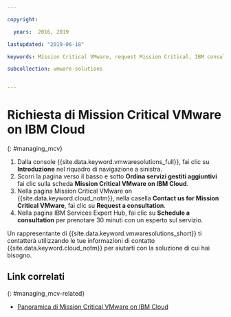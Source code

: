 ```yaml
---

copyright:

  years:  2016, 2019

lastupdated: "2019-06-18"

keywords: Mission Critical VMware, request Mission Critical, IBM consultation

subcollection: vmware-solutions


---
```


# Richiesta di Mission Critical VMware on IBM Cloud
{: #managing_mcv}

1. Dalla console {{site.data.keyword.vmwaresolutions_full}}, fai clic su **Introduzione** nel riquadro di navigazione a sinistra.
2. Scorri la pagina verso il basso e sotto **Ordina servizi gestiti aggiuntivi** fai clic sulla scheda **Mission Critical VMware on IBM Cloud**.
3. Nella pagina Mission Critical VMware on {{site.data.keyword.cloud_notm}}, nella casella **Contact us for Mission Critical VMware**, fai clic su **Request a consultation**.
4. Nella pagina IBM Services Expert Hub, fai clic su **Schedule a consultation** per prenotare 30 minuti con un esperto sul servizio.

  Un rappresentante di {{site.data.keyword.vmwaresolutions_short}} ti contatterà utilizzando le tue informazioni di contatto {{site.data.keyword.cloud_notm}} per aiutarti con la soluzione di cui hai bisogno.

## Link correlati
{: #managing_mcv-related}

* [Panoramica di Mission Critical VMware on IBM Cloud](/docs/services/vmwaresolutions/services?topic=vmware-solutions-mcv_overview)
